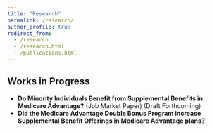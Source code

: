 ```yaml
---
title: "Research"
permalink: /research/
author_profile: true
redirect_from: 
  - /research
  - /research.html
  - /publications.html
---
```

 
## Works in Progress
- **Do Minority Individuals Benefit from Supplemental Benefits in Medicare Advantage?** (Job Market Paper)
  (Draft Forthcoming)
- **Did the Medicare Advantage Double Bonus Program increase Supplemental Benefit Offerings in Medicare Advantage plans?**
